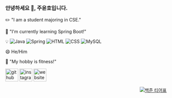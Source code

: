### 안녕하세요 👋, 주윤호입니다.

✏️ "I am a student majoring in CSE."

🌱 "I'm currently learning Spring Boot!"

💡 ![Java](https://img.shields.io/badge/Java-007396?style=flat-square&logo=java&logoColor=white)  ![Spring](https://img.shields.io/badge/Spring-6DB33F?style=flat-square&logo=spring&logoColor=white)  ![HTML](https://img.shields.io/badge/HTML-E34F26?style=flat-square&logo=html5&logoColor=white)  ![CSS](https://img.shields.io/badge/CSS-1572B6?style=flat-square&logo=css3&logoColor=white)  ![MySQL](https://img.shields.io/badge/MySQL-4479A1?style=flat-square&logo=mysql&logoColor=white)

😄 He/Him

💪 "My hobby is fitness!"

<img src='https://cdn.jsdelivr.net/npm/simple-icons@3.0.1/icons/github.svg' alt='github' height='40'> <img src='https://cdn.jsdelivr.net/npm/simple-icons@3.0.1/icons/instagram.svg' alt='instagram' height='40'> <img src='https://cdn.jsdelivr.net/npm/simple-icons@3.0.1/icons/icloud.svg' alt='website' height='40'>

<div style="text-align: right;">
    <a href="https://solved.ac/ju020620/">
        <img src="http://mazassumnida.wtf/api/v2/generate_badge?boj=ju020620" alt="백준 티어표">
    </a>
</div>
